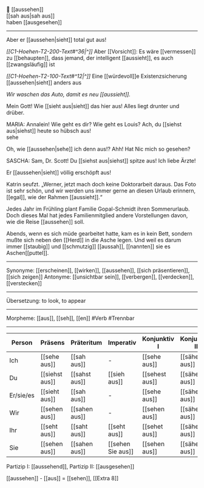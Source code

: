 👀 [[aussehen]]  
[[sah aus|sah aus]]  
haben [[ausgesehen]]

---

Aber er [[aussehen|sieht]] total gut aus!

_[[C1-Hoehen-T2-200-Text#^36|^]]_ Aber [[Vorsicht]]: Es wäre [[vermessen]] zu [[behaupten]], dass jemand, der intelligent [[aussieht]], es auch [[zwangsläufig]] ist

_[[C1-Hoehen-T2-100-Text#^12|^]]_ Eine [[würdevoll]]e Existenzsicherung [[aussehen|sieht]] anders aus

_Wir waschen das Auto, damit es neu [[aussieht]]._

Mein Gott! Wie [[sieht aus|sieht]] das hier aus! Alles liegt drunter und drüber.

MARIA: Annalein! Wie geht es dir? Wie geht es Louis? Ach, du [[siehst aus|siehst]] heute so hübsch aus!  
sehe

Oh, wie [[aussehen|sehe]] ich denn aus!? Ahh! Hat Nic mich so gesehen?

SASCHA: Sam, Dr. Scott! Du [[siehst aus|siehst]] spitze aus! Ich liebe Ärzte!

Er [[aussehen|sieht]] völlig erschöpft aus!

Katrin seufzt. „Werner, jetzt mach doch keine Doktorarbeit daraus. Das Foto ist sehr schön, und wir werden uns immer gerne an diesen Urlaub erinnern, [[egal]], wie der Rahmen [[aussieht]].“

Jedes Jahr im Frühling plant Familie Gopal-Schmidt ihren Sommerurlaub. Doch dieses Mal hat jedes Familienmitglied andere Vorstellungen davon, wie die Reise [[aussehen]] soll.

Abends, wenn es sich müde gearbeitet hatte, kam es in kein Bett, sondern mußte sich neben den [[Herd]] in die Asche legen. Und weil es darum immer [[staubig]] und [[schmutzig]] [[aussah]], [[nannten]] sie es Aschen[[puttel]].

---

Synonyme: [[erscheinen]], [[wirken]], [[aussehen]], [[sich präsentieren]], [[sich zeigen]]
Antonyme: [[unsichtbar sein]], [[verbergen]], [[verdecken]], [[verstecken]]

---

Übersetzung: to look, to appear

---

Morpheme: [[aus]], [[seh]], [[en]]
#Verb #Trennbar

---

| Person    | Präsens        | Präteritum    | Imperativ         | Konjunktiv I   | Konjunktiv II  |
| --------- | -------------- | ------------- | ----------------- | -------------- | -------------- |
| Ich       | [[sehe aus]]   | [[sah aus]]   | -                 | [[sehe aus]]   | [[sähe aus]]   |
| Du        | [[siehst aus]] | [[sahst aus]] | [[sieh aus]]      | [[sehest aus]] | [[sähest aus]] |
| Er/sie/es | [[sieht aus]]  | [[sah aus]]   | -                 | [[sehe aus]]   | [[sähe aus]]   |
| Wir       | [[sehen aus]]  | [[sahen aus]] | -                 | [[sehen aus]]  | [[sähen aus]]  |
| Ihr       | [[seht aus]]   | [[saht aus]]  | [[seht aus]]      | [[sehet aus]]  | [[sähet aus]]  |
| Sie       | [[sehen aus]]  | [[sahen aus]] | [[sehen Sie aus]] | [[sehen aus]]  | [[sähen aus]]  |

Partizip I: [[aussehend]], Partizip II: [[ausgesehen]]

[[aussehen]] - [[aus]] = [[sehen]], [[Extra 8]]
